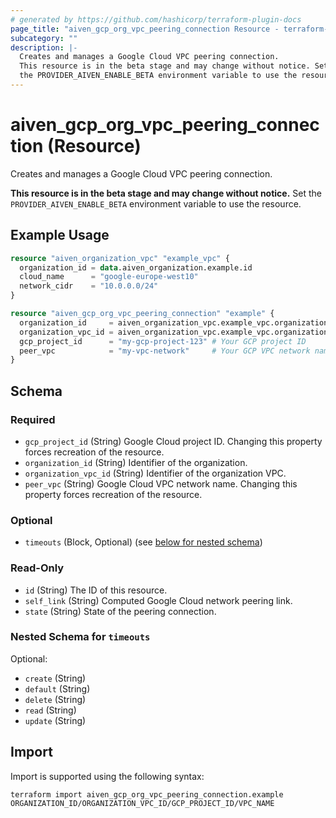 ```yaml
---
# generated by https://github.com/hashicorp/terraform-plugin-docs
page_title: "aiven_gcp_org_vpc_peering_connection Resource - terraform-provider-aiven"
subcategory: ""
description: |-
  Creates and manages a Google Cloud VPC peering connection.
  This resource is in the beta stage and may change without notice. Set
  the PROVIDER_AIVEN_ENABLE_BETA environment variable to use the resource.
---
```


# aiven_gcp_org_vpc_peering_connection (Resource)

Creates and manages a Google Cloud VPC peering connection. 

**This resource is in the beta stage and may change without notice.** Set
the `PROVIDER_AIVEN_ENABLE_BETA` environment variable to use the resource.

## Example Usage

```terraform
resource "aiven_organization_vpc" "example_vpc" {
  organization_id = data.aiven_organization.example.id
  cloud_name      = "google-europe-west10"
  network_cidr    = "10.0.0.0/24"
}

resource "aiven_gcp_org_vpc_peering_connection" "example" {
  organization_id     = aiven_organization_vpc.example_vpc.organization_id
  organization_vpc_id = aiven_organization_vpc.example_vpc.organization_vpc_id
  gcp_project_id      = "my-gcp-project-123" # Your GCP project ID
  peer_vpc            = "my-vpc-network"     # Your GCP VPC network name
}
```

<!-- schema generated by tfplugindocs -->
## Schema

### Required

- `gcp_project_id` (String) Google Cloud project ID. Changing this property forces recreation of the resource.
- `organization_id` (String) Identifier of the organization.
- `organization_vpc_id` (String) Identifier of the organization VPC.
- `peer_vpc` (String) Google Cloud VPC network name. Changing this property forces recreation of the resource.

### Optional

- `timeouts` (Block, Optional) (see [below for nested schema](#nestedblock--timeouts))

### Read-Only

- `id` (String) The ID of this resource.
- `self_link` (String) Computed Google Cloud network peering link.
- `state` (String) State of the peering connection.

<a id="nestedblock--timeouts"></a>
### Nested Schema for `timeouts`

Optional:

- `create` (String)
- `default` (String)
- `delete` (String)
- `read` (String)
- `update` (String)

## Import

Import is supported using the following syntax:

```shell
terraform import aiven_gcp_org_vpc_peering_connection.example ORGANIZATION_ID/ORGANIZATION_VPC_ID/GCP_PROJECT_ID/VPC_NAME
```
